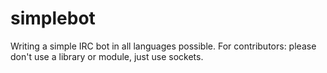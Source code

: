 # simplebot
Writing a simple IRC bot in all languages possible. For contributors: please don't use a library or module, just use sockets.
